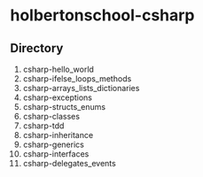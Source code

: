 # holbertonschool-csharp
## Directory
1) csharp-hello_world
2) csharp-ifelse_loops_methods
3) csharp-arrays_lists_dictionaries
4) csharp-exceptions
5) csharp-structs_enums
6) csharp-classes
7) csharp-tdd
8) csharp-inheritance
9) csharp-generics
10) csharp-interfaces
11) csharp-delegates_events
